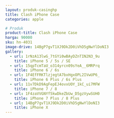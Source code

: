 ```yaml
---
layout: produk-casinghp
title: Clash iPhone Case
categories: apple

# Produk
product-title: Clash iPhone Case
harga: 90000
sku: hn-4031
image-drive: 14BgP7gvT1XJ9Dk2D0iVhD5gNwYlDoNI3
gallery:
  - url: 1rNzA13lwG_7tGYi0wBAyDZnTIN2N3_9u
    title: iPhone 5 / 5s / SE
  - url: 15qpTcmTaU_o314yrcn09sYeA__6MRPrq
    title: iPhone 6 / 6s
  - url: 1F4EfFRKTlzjegtA7bxHgxOPL2IVwUP6_
    title: iPhone 6 Plus / 6s Plus
  - url: 11v7DkD9AgFepEJ4ovxUOY_1kC_ui7MFW
    title: iPhone 7 / 8
  - url: 1F4zaVVGNYf5kwDkeZbUw_D5gzVywSUH0
    title: iPhone 7 Plus / 8 Plus
  - url: 14BgP7gvT1XJ9Dk2D0iVhD5gNwYlDoNI3
    title: iPhone X
---
```

